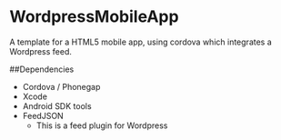 WordpressMobileApp
==================

A template for a HTML5 mobile app, using cordova which integrates a Wordpress feed.

##Dependencies
- Cordova / Phonegap
- Xcode
- Android SDK tools
- FeedJSON
	- This is a feed plugin for Wordpress